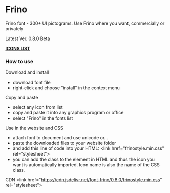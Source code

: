 # Frino
Frino font - 300+ UI pictograms. Use Frino where you want, commercially or privately

Latest Ver. 0.8.0 Beta 

<a href="http://www.rafalfuczynski.com/frino/icons/">**ICONS LIST**</a>
### How to use
Download and install
- download font file
- right-click and choose "install" in the context menu

Copy and paste
- select any icon from list
- copy and paste it into any graphics program or
  office
- select "Frino" in the fonts list

Use in the website and CSS
- attach font to document and use unicode or...
- paste the downloaded files to your website folder
- and add this line of code into your HTML:
  &lt;link href="frinostyle.min.css" rel="stylesheet"&gt;
- you can add the class to the element in HTML and
  thus the icon you want is automatically imported.
  Icon name is also the name of the CSS class.

CDN
&lt;link href="https://cdn.jsdelivr.net/font-frino/0.8.0/frinostyle.min.css" rel="stylesheet"&gt;

